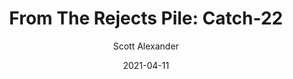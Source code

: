 ---
layout: podcast
title: "From The Rejects Pile: Catch-22"
author: Scott Alexander
description: https://astralcodexten.substack.com/p/from-the-rejects-pile-catch-22
date: 2021-04-11
length: 41011
duration: 10
guid: from-the-rejects-pile-catch-22
---